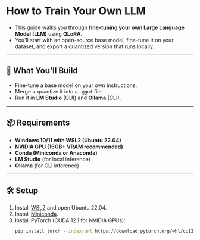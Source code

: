 # How to Train Your Own LLM

- This guide walks you through **fine-tuning your own Large Language Model (LLM)** using **QLoRA**.  
- You’ll start with an open-source base model, fine-tune it on your dataset, and export a quantized version that runs locally.
---

## 🚀 What You’ll Build
- Fine-tune a base model on your own instructions.
- Merge + quantize it into a `.gguf` file.
- Run it in **LM Studio** (GUI) and **Ollama** (CLI).

---

## 📦 Requirements
- **Windows 10/11 with WSL2 (Ubuntu 22.04)**
- **NVIDIA GPU (16GB+ VRAM recommended)**
- **Conda (Miniconda or Anaconda)**
- **LM Studio** (for local inference)
- **Ollama** (for CLI inference)

---

## 🛠️ Setup
1. Install [WSL2](https://learn.microsoft.com/en-us/windows/wsl/install) and open Ubuntu 22.04.
2. Install [Miniconda](https://docs.conda.io/en/latest/miniconda.html).
3. Install PyTorch (CUDA 12.1 for NVIDIA GPUs):
   ```bash
   pip install torch --index-url https://download.pytorch.org/whl/cu121
